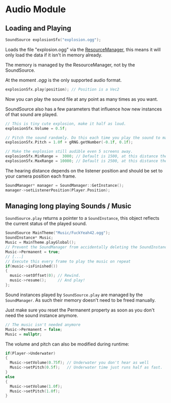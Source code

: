 # Audio Module

## Loading and Playing
```cpp
SoundSource explosionSfx("explosion.ogg");
```

Loads the file "explosion.ogg" via the [ResourceManager](../Resources/README.md), this means it will only load the data if it isn't in memory already.

The memory is managed by the ResourceManager, not by the SoundSource.

At the moment *.ogg* is the only supported audio format.

```cpp
explosionSfx.play(position); // Position is a Vec2
```

Now you can play the sound file at any point as many times as you want.

SoundSource also has a few parameters that influence how new instances of that sound are played.
```cpp
// This is tiny cute explosion, make it half as loud.
explosionSfx.Volume = 0.5f;

// Pitch the sound randomly. Do this each time you play the sound to make it sound less monotonous.
explosionSfx.Pitch = 1.0f + gRNG.getNumber(-0.1f, 0.1f); 

// Make the explosion still audible even 5 screens away.
explosionSfx.MinRange =  3000; // Default is 1500, at this distance the sound will be heard at full volume.
explosionSfx.MaxRange = 10000; // Default is 2500, at this distance the sound will be barely audible.
```

The hearing distance depends on the listener position and should be set to your camera position each frame.

```cpp
SoundManager* manager = SoundManager::GetInstance();
manager->setListenerPosition(Player.Position);
```

## Managing long playing Sounds / Music

`SoundSource.play` returns a pointer to a `SoundInstance`, this object reflects the current status of the played sound.

```cpp
SoundSource MainTheme("Music/FuckYeah42.ogg");
SoundInstance* Music;
Music = MainTheme.playGlobal();
// Prevent the SoundManager from accidentally deleting the SoundInstance
Music->Permanent = true;
// [...]
// Execute this every frame to play the music on repeat
if(music->isFinished())
{
  music->setOffset(0); // Rewind.
  music->resume();     // And play!
};
```

Sound instances played by `SoundSource.play` are managed by the `SoundManager`. As such their memory doesn't need to be freed manually.

Just make sure you reset the Permanent property as soon as you don't need the sound instance anymore.
```cpp
// The music isn't needed anymore
Music->Permanent = false;
Music = nullptr;
```

The volume and pitch can also be modified during runtime:
```cpp
if(Player->Underwater)
{
  Music->setVolume(0.75f); // Underwater you don't hear as well
  Music->setPitch(0.5f);   // Underwater time just runs half as fast.
}
else
{
  Music->setVolume(1.0f);
  Music->setPitch(1.0f);
}
```

